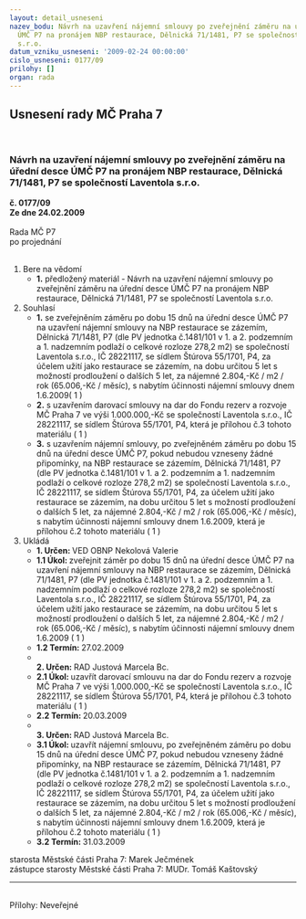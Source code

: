```yaml
---
layout: detail_usneseni
nazev_bodu: Návrh na uzavření nájemní smlouvy po zveřejnění záměru na úřední desce
  ÚMČ P7 na pronájem NBP restaurace, Dělnická 71/1481, P7 se společností Laventola
  s.r.o.
datum_vzniku_usneseni: '2009-02-24 00:00:00'
cislo_usneseni: 0177/09
prilohy: []
organ: rada
---
```

<div id="ucUsn_pList" class="usn">
	<span><h2>Usnesení rady MČ Praha 7 </h2>
<br></span><div class="standBody">
<span><h3>Návrh na uzavření nájemní smlouvy po zveřejnění záměru na úřední desce ÚMČ P7 na pronájem NBP restaurace, Dělnická 71/1481, P7 se společností Laventola s.r.o.</h3></span><div class="center">
		<strong>č. 0177/09</strong><br>
	</div>
<div class="center">
		<strong>Ze dne 24.02.2009</strong><br><br>
	</div>Rada MČ P7<br> po projednání<br><br><ol>
<li>Bere na vědomí<ul><li>
<strong>1.</strong> předložený materiál - Návrh na uzavření nájemní smlouvy po zveřejnění záměru na úřední desce ÚMČ P7 na pronájem NBP restaurace, Dělnická 71/1481, P7 se společností Laventola s.r.o.</li></ul>
</li>
<li>Souhlasí<ul>
<li>
<strong>1.</strong> se zveřejněním záměru po dobu 15 dnů na úřední desce ÚMČ P7 na uzavření nájemní smlouvy na NBP restaurace se zázemím, Dělnická 71/1481, P7 (dle PV jednotka č.1481/101 v 1. a 2. podzemním a 1. nadzemním podlaží o celkové rozloze 278,2 m2) se společností Laventola s.r.o., IČ 28221117, se sídlem Štúrova 55/1701, P4, za účelem užití jako restaurace se zázemím, na dobu určitou 5 let s možností prodloužení o dalších 5 let, za nájemné 2.804,-Kč / m2 / rok (65.006,-Kč / měsíc), s nabytím účinnosti nájemní smlouvy dnem 1.6.2009( 1 )</li>
<li>
<strong>2.</strong> s uzavřením darovací smlouvy na dar do Fondu rezerv a rozvoje MČ Praha 7 ve výši 1.000.000,-Kč se společností Laventola s.r.o., IČ 28221117, se sídlem Štúrova 55/1701, P4, která je přílohou č.3 tohoto materiálu ( 1 )</li>
<li>
<strong>3.</strong> s uzavřením nájemní smlouvy, po zveřejněném záměru po dobu 15 dnů na úřední desce ÚMČ P7, pokud nebudou vzneseny žádné připomínky, na NBP restaurace se zázemím, Dělnická 71/1481, P7 (dle PV jednotka č.1481/101 v 1. a 2. podzemním a 1. nadzemním podlaží o celkové rozloze 278,2 m2) se společností Laventola s.r.o., IČ 28221117, se sídlem Štúrova 55/1701, P4, za účelem užití jako restaurace se zázemím, na dobu určitou 5 let s možností prodloužení o dalších 5 let, za nájemné 2.804,-Kč / m2 / rok (65.006,-Kč / měsíc), s nabytím účinnosti nájemní smlouvy dnem 1.6.2009, která je přílohou č.2 tohoto materiálu  ( 1 )</li>
</ul>
</li>
<li>Ukládá<ul>
<li>
<strong>1. Určen: </strong>VED OBNP Nekolová Valerie</li>
<li>
<strong>1.1 Úkol: </strong>zveřejnit záměr po dobu 15 dnů na úřední desce ÚMČ P7 na uzavření nájemní smlouvy na NBP restaurace se zázemím, Dělnická 71/1481, P7 (dle PV jednotka č.1481/101 v 1. a 2. podzemním a 1. nadzemním podlaží o celkové rozloze 278,2 m2) se společností Laventola s.r.o., IČ 28221117, se sídlem Štúrova 55/1701, P4, za účelem užití jako restaurace se zázemím, na dobu určitou 5 let s možností prodloužení o dalších 5 let, za nájemné 2.804,-Kč / m2 / rok (65.006,-Kč / měsíc), s nabytím účinnosti nájemní smlouvy dnem 1.6.2009 ( 1 )</li>
<li>
<strong>1.2 Termín: </strong>27.02.2009</li>
<li>
<strong><br>2. Určen: </strong>RAD Justová Marcela Bc.</li>
<li>
<strong>2.1 Úkol: </strong>uzavřít darovací smlouvu na dar do Fondu rezerv a rozvoje MČ Praha 7 ve výši 1.000.000,-Kč se společností Laventola s.r.o., IČ 28221117, se sídlem Štúrova 55/1701, P4, která je přílohou č.3 tohoto materiálu ( 1 )</li>
<li>
<strong>2.2 Termín: </strong>20.03.2009</li>
<li>
<strong><br>3. Určen: </strong>RAD Justová Marcela Bc.</li>
<li>
<strong>3.1 Úkol: </strong>uzavřít nájemní smlouvu, po zveřejněném záměru po dobu 15 dnů na úřední desce ÚMČ P7, pokud nebudou vzneseny žádné připomínky, na NBP restaurace se zázemím, Dělnická 71/1481, P7 (dle PV jednotka č.1481/101 v 1. a 2. podzemním a 1. nadzemním podlaží o celkové rozloze 278,2 m2) se společností Laventola s.r.o., IČ 28221117, se sídlem Štúrova 55/1701, P4, za účelem užití jako restaurace se zázemím, na dobu určitou 5 let s možností prodloužení o dalších 5 let, za nájemné 2.804,-Kč / m2 / rok (65.006,-Kč / měsíc), s nabytím účinnosti nájemní smlouvy dnem 1.6.2009, která je přílohou č.2 tohoto materiálu ( 1 )</li>
<li>
<strong>3.2 Termín: </strong>31.03.2009</li>
</ul>
</li>
</ol>starosta Městské části Praha 7: Marek Ječmének<br>zástupce starosty Městské části Praha 7: MUDr. Tomáš Kaštovský <hr>
<br>Přílohy: Neveřejné</div>
</div>